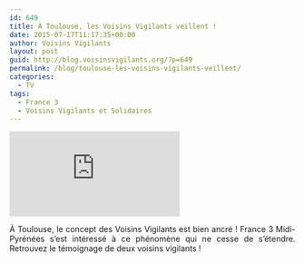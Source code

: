 ```yaml
---
id: 649
title: À Toulouse, les Voisins Vigilants veillent !
date: 2015-07-17T11:17:35+00:00
author: Voisins Vigilants
layout: post
guid: http://blog.voisinsvigilants.org/?p=649
permalink: /blog/toulouse-les-voisins-vigilants-veillent/
categories:
  - TV
tags:
  - France 3
  - Voisins Vigilants et Solidaires
---
```

<div class="videocontent">
<iframe class="iframe-video" src="https://www.youtube.com/embed/db-ccbcalLo" frameborder="0" allow="accelerometer; autoplay; encrypted-media; gyroscope; picture-in-picture" allowfullscreen></iframe>
</div>
<p style="text-align: justify;">
  À Toulouse, le concept des Voisins Vigilants est bien ancré ! France 3 Midi-Pyrénées s&rsquo;est intéressé à ce phénomène qui ne cesse de s&rsquo;étendre. Retrouvez le témoignage de deux voisins vigilants !
</p>
